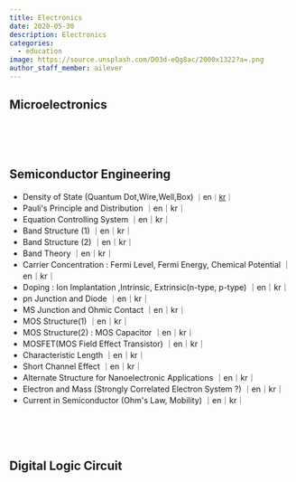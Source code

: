 ```yaml
---
title: Electronics
date: 2020-05-30
description: Electronics
categories:
  - education
image: https://source.unsplash.com/D03d-eQg8ac/2000x1322?a=.png
author_staff_member: ailever
---
```


## Microelectronics

<br><br><br>
## Semiconductor Engineering
- Density of State (Quantum Dot,Wire,Well,Box) <span style="font-size:small;">｜en｜[kr](https://ailever.github.io/education/2021/02/23/_EE-kr-density-of-state/)｜</span>
- Pauli's Principle and Distribution ｜en｜kr｜
- Equation Controlling System ｜en｜kr｜
- Band Structure (1) ｜en｜kr｜
- Band Structure (2) ｜en｜kr｜
- Band Theory ｜en｜kr｜
- Carrier Concentration : Fermi Level, Fermi Energy, Chemical Potential ｜en｜kr｜
- Doping : Ion Implantation ,Intrinsic, Extrinsic(n-type, p-type) ｜en｜kr｜
- pn Junction and Diode ｜en｜kr｜
- MS Junction and Ohmic Contact ｜en｜kr｜
- MOS Structure(1) ｜en｜kr｜
- MOS Structure(2) : MOS Capacitor ｜en｜kr｜
- MOSFET(MOS Field Effect Transistor) ｜en｜kr｜
- Characteristic Length ｜en｜kr｜
- Short Channel Effect ｜en｜kr｜
- Alternate Structure for Nanoelectronic Applications ｜en｜kr｜
- Electron and Mass (Strongly Correlated Electron System ?) ｜en｜kr｜
- Current in Semiconductor (Ohm's Law, Mobility) ｜en｜kr｜


<br><br><br>
## Digital Logic Circuit

<br><br><br>

